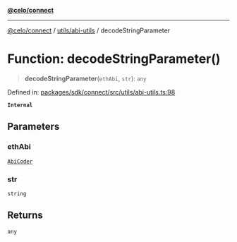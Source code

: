 [**@celo/connect**](../../../README.md)

***

[@celo/connect](../../../modules.md) / [utils/abi-utils](../README.md) / decodeStringParameter

# Function: decodeStringParameter()

> **decodeStringParameter**(`ethAbi`, `str`): `any`

Defined in: [packages/sdk/connect/src/utils/abi-utils.ts:98](https://github.com/celo-org/developer-tooling/blob/master/packages/sdk/connect/src/utils/abi-utils.ts#L98)

**`Internal`**

## Parameters

### ethAbi

[`AbiCoder`](../../../abi-types/interfaces/AbiCoder.md)

### str

`string`

## Returns

`any`
